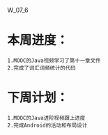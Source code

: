 W_07_6

# 本周进度：

	1.MOOC的Java视频学习了第十一章文件
	2.完成了词汇词频统计的代码
	
# 下周计划：

	1.MOOC的Java进阶视频跟上进度
	2.完成Android的活动和布局设计
